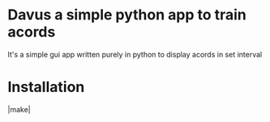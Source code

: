 # Davus a simple python app to train acords
It's a simple gui app written purely in python to display acords in set interval
# Installation
|make|
